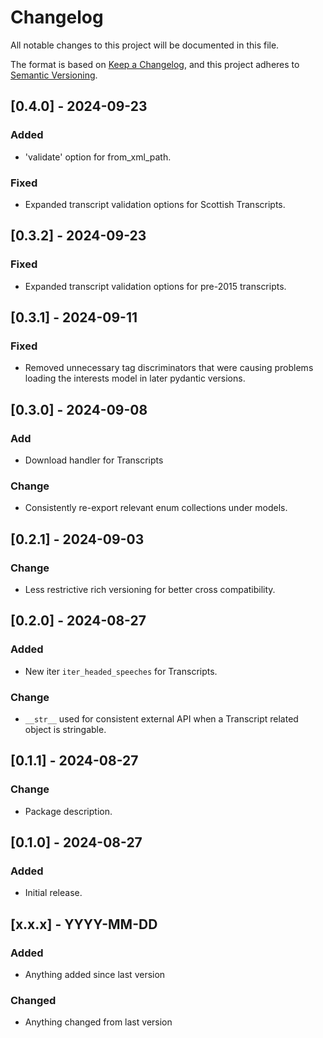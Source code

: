 # Changelog

All notable changes to this project will be documented in this file.

The format is based on [Keep a Changelog](https://keepachangelog.com/en/1.0.0/),
and this project adheres to [Semantic Versioning](https://semver.org/spec/v2.0.0.html).

[comment]: # (Template for updates)

## [0.4.0] - 2024-09-23

### Added
- 'validate' option for from_xml_path. 

### Fixed 
- Expanded transcript validation options for Scottish Transcripts.


## [0.3.2] - 2024-09-23

### Fixed 
- Expanded transcript validation options for pre-2015 transcripts.

## [0.3.1] - 2024-09-11

### Fixed 
- Removed unnecessary tag discriminators that were causing problems loading the interests model in later pydantic versions.

## [0.3.0] - 2024-09-08

### Add
- Download handler for Transcripts

### Change
- Consistently re-export relevant enum collections under models.

## [0.2.1] - 2024-09-03

### Change
- Less restrictive rich versioning for better cross compatibility.

## [0.2.0] - 2024-08-27
### Added
- New iter `iter_headed_speeches` for Transcripts.
### Change
- `__str__` used for consistent external API when a Transcript related object is stringable.


## [0.1.1] - 2024-08-27
### Change
- Package description.

## [0.1.0] - 2024-08-27
### Added
- Initial release.

## [x.x.x] - YYYY-MM-DD
### Added
- Anything added since last version
### Changed
- Anything changed from last version